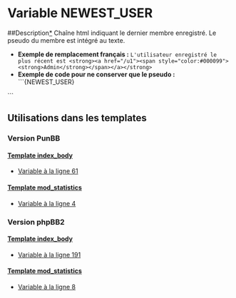 # Variable NEWEST_USER

##Description[*](https://fa-tvars.appspot.com/var/NEWEST_USER)
Chaîne html indiquant le dernier membre enregistré. Le pseudo du membre est intégré au texte.

* __Exemple de remplacement français :__ `L'utilisateur enregistré le plus récent est <strong><a href="/u1"><span style="color:#000099"><strong>Admin</strong></span></a></strong>`
* __Exemple de code pour ne conserver que le pseudo :__ ```<span id=nu>{NEWEST_USER}</span>
<script> $('#nu').html($('#nu').html().match(/<.*>/)[0]) </script>```

## Utilisations dans les templates

### Version PunBB

#### [Template index_body](punbb/index_body.md)
* [Variable &agrave; la ligne 61](../punbb/index_body.tpl#L61)

#### [Template mod_statistics](punbb/mod_statistics.md)
* [Variable &agrave; la ligne 4](../punbb/mod_statistics.tpl#L4)

### Version phpBB2

#### [Template index_body](subsilver/index_body.md)
* [Variable &agrave; la ligne 191](../subsilver/index_body.tpl#L191)

#### [Template mod_statistics](subsilver/mod_statistics.md)
* [Variable &agrave; la ligne 8](../subsilver/mod_statistics.tpl#L8)